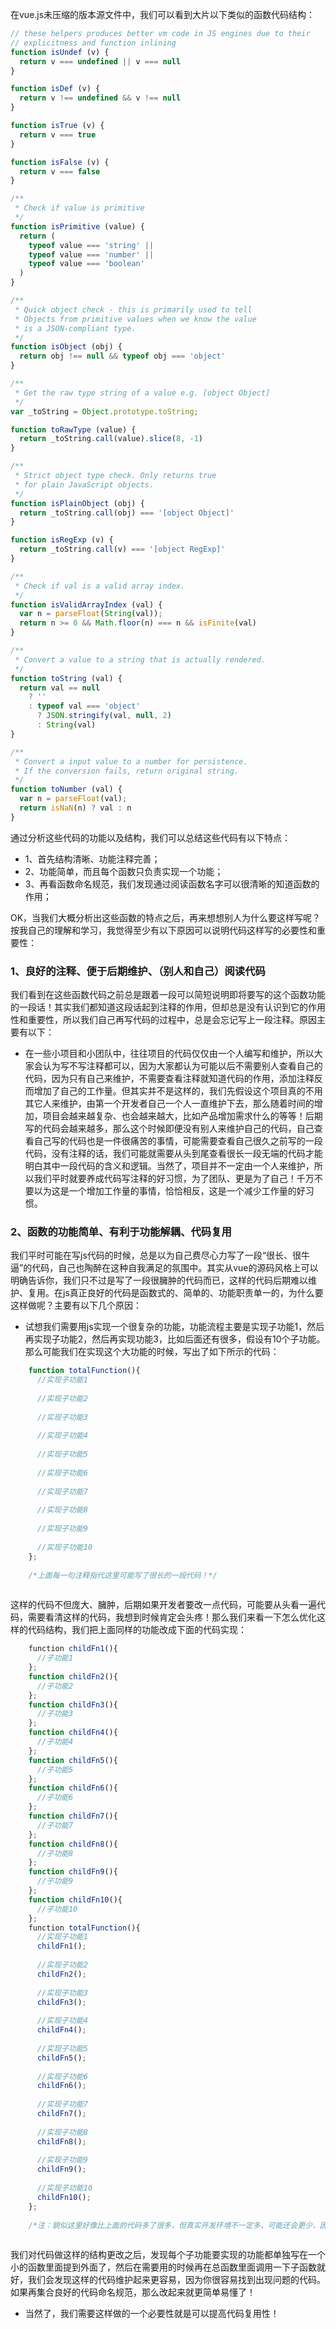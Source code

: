 在vue.js未压缩的版本源文件中，我们可以看到大片以下类似的函数代码结构：

```javascript
// these helpers produces better vm code in JS engines due to their
// explicitness and function inlining
function isUndef (v) {
  return v === undefined || v === null
}

function isDef (v) {
  return v !== undefined && v !== null
}

function isTrue (v) {
  return v === true
}

function isFalse (v) {
  return v === false
}

/**
 * Check if value is primitive
 */
function isPrimitive (value) {
  return (
    typeof value === 'string' ||
    typeof value === 'number' ||
    typeof value === 'boolean'
  )
}

/**
 * Quick object check - this is primarily used to tell
 * Objects from primitive values when we know the value
 * is a JSON-compliant type.
 */
function isObject (obj) {
  return obj !== null && typeof obj === 'object'
}

/**
 * Get the raw type string of a value e.g. [object Object]
 */
var _toString = Object.prototype.toString;

function toRawType (value) {
  return _toString.call(value).slice(8, -1)
}

/**
 * Strict object type check. Only returns true
 * for plain JavaScript objects.
 */
function isPlainObject (obj) {
  return _toString.call(obj) === '[object Object]'
}

function isRegExp (v) {
  return _toString.call(v) === '[object RegExp]'
}

/**
 * Check if val is a valid array index.
 */
function isValidArrayIndex (val) {
  var n = parseFloat(String(val));
  return n >= 0 && Math.floor(n) === n && isFinite(val)
}

/**
 * Convert a value to a string that is actually rendered.
 */
function toString (val) {
  return val == null
    ? ''
    : typeof val === 'object'
      ? JSON.stringify(val, null, 2)
      : String(val)
}

/**
 * Convert a input value to a number for persistence.
 * If the conversion fails, return original string.
 */
function toNumber (val) {
  var n = parseFloat(val);
  return isNaN(n) ? val : n
}

```

通过分析这些代码的功能以及结构，我们可以总结这些代码有以下特点：

* 1、首先结构清晰、功能注释完善；
* 2、功能简单，而且每个函数只负责实现一个功能；
* 3、再看函数命名规范，我们发现通过阅读函数名字可以很清晰的知道函数的作用；

OK，当我们大概分析出这些函数的特点之后，再来想想别人为什么要这样写呢？按我自己的理解和学习，我觉得至少有以下原因可以说明代码这样写的必要性和重要性：

### 1、良好的注释、便于后期维护、（别人和自己）阅读代码

我们看到在这些函数代码之前总是跟着一段可以简短说明即将要写的这个函数功能的一段话！其实我们都知道这段话起到注释的作用，但却总是没有认识到它的作用性和重要性，所以我们自己再写代码的过程中，总是会忘记写上一段注释。原因主要有以下：

* 在一些小项目和小团队中，往往项目的代码仅仅由一个人编写和维护，所以大家会认为写不写注释都可以，因为大家都认为可能以后不需要别人查看自己的代码，因为只有自己来维护，不需要查看注释就知道代码的作用，添加注释反而增加了自己的工作量。但其实并不是这样的，我们先假设这个项目真的不用其它人来维护，由第一个开发者自己一个人一直维护下去，那么随着时间的增加，项目会越来越复杂、也会越来越大，比如产品增加需求什么的等等！后期写的代码会越来越多，那么这个时候即便没有别人来维护自己的代码，自己查看自己写的代码也是一件很痛苦的事情，可能需要查看自己很久之前写的一段代码，没有注释的话，我们可能就需要从头到尾查看很长一段无端的代码才能明白其中一段代码的含义和逻辑。当然了，项目并不一定由一个人来维护，所以我们平时就要养成代码写注释的好习惯，为了团队、更是为了自己！千万不要以为这是一个增加工作量的事情，恰恰相反，这是一个减少工作量的好习惯。

### 2、函数的功能简单、有利于功能解耦、代码复用

我们平时可能在写js代码的时候，总是以为自己费尽心力写了一段“很长、很牛逼”的代码，自己也陶醉在这种自我满足的氛围中。其实从vue的源码风格上可以明确告诉你，我们只不过是写了一段很臃肿的代码而已，这样的代码后期难以维护、复用。在js真正良好的代码是函数式的、简单的、功能职责单一的，为什么要这样做呢？主要有以下几个原因：

* 试想我们需要用js实现一个很复杂的功能，功能流程主要是实现子功能1，然后再实现子功能2，然后再实现功能3，比如后面还有很多，假设有10个子功能。那么可能我们在实现这个大功能的时候，写出了如下所示的代码：

```javascript
    function totalFunction(){
      //实现子功能1
      
      //实现子功能2
      
      //实现子功能3
      
      //实现子功能4
      
      //实现子功能5
      
      //实现子功能6
      
      //实现子功能7
      
      //实现子功能8
      
      //实现子功能9
      
      //实现子功能10
    };
    
    /*上面每一句注释指代这里可能写了很长的一段代码！*/
  
```

这样的代码不但庞大、臃肿，后期如果开发者要改一点代码，可能要从头看一遍代码，需要看清这样的代码，我想到时候肯定会头疼！那么我们来看一下怎么优化这样的代码结构，我们把上面同样的功能改成下面的代码实现：

```javascript
    function childFn1(){
      //子功能1
    };
    function childFn2(){
      //子功能2
    };
    function childFn3(){
      //子功能3
    };
    function childFn4(){
      //子功能4
    };
    function childFn5(){
      //子功能5
    };
    function childFn6(){
      //子功能6
    };
    function childFn7(){
      //子功能7
    };
    function childFn8(){
      //子功能8
    };
    function childFn9(){
      //子功能9
    };
    function childFn10(){
      //子功能10
    };
    function totalFunction(){
      //实现子功能1
      childFn1();
      
      //实现子功能2
      childFn2();
      
      //实现子功能3
      childFn3();
      
      //实现子功能4
      childFn4();
      
      //实现子功能5
      childFn5();
      
      //实现子功能6
      childFn6();
      
      //实现子功能7
      childFn7();
      
      //实现子功能8
      childFn8();
      
      //实现子功能9
      childFn9();
      
      //实现子功能10
      childFn10();
    };
    
    /*注：貌似这里好像比上面的代码多了很多，但真实开发环境不一定多，可能还会更少，因为你全部功能写在一个函数里面，需要做的判断更多了，只是这里看不出而已！*/
    
```
我们对代码做这样的结构更改之后，发现每个子功能要实现的功能都单独写在一个小的函数里面提到外面了，然后在需要用的时候再在总函数里面调用一下子函数就好，我们会发现这样的代码维护起来更容易，因为你很容易找到出现问题的代码。如果再集合良好的代码命名规范，那么改起来就更简单易懂了！

* 当然了，我们需要这样做的一个必要性就是可以提高代码复用性！





